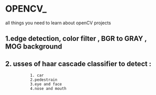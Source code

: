 # OPENCV_
all things you need to learn about openCV projects 


## 1.edge detection, color filter , BGR to GRAY , MOG background 
## 2. usses of haar cascade classifier to detect : 
               1. car 
               2.pedestrain 
               3.eye and face 
               4.nose and mouth
